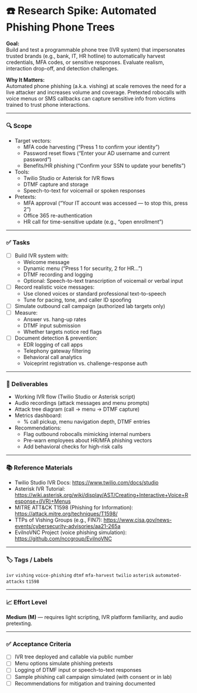 # ☎️ Research Spike: Automated Phishing Phone Trees

**Goal:**  
Build and test a programmable phone tree (IVR system) that impersonates trusted brands (e.g., bank, IT, HR hotline) to automatically harvest credentials, MFA codes, or sensitive responses. Evaluate realism, interaction drop-off, and detection challenges.

**Why It Matters:**  
Automated phone phishing (a.k.a. vishing) at scale removes the need for a live attacker and increases volume and coverage. Pretexted robocalls with voice menus or SMS callbacks can capture sensitive info from victims trained to trust phone interactions.

---

### 🔍 Scope
- Target vectors:
  - MFA code harvesting (“Press 1 to confirm your identity”)
  - Password reset flows (“Enter your AD username and current password”)
  - Benefits/HR phishing (“Confirm your SSN to update your benefits”)
- Tools:
  - Twilio Studio or Asterisk for IVR flows
  - DTMF capture and storage
  - Speech-to-text for voicemail or spoken responses
- Pretexts:
  - MFA approval (“Your IT account was accessed — to stop this, press 2”)
  - Office 365 re-authentication
  - HR call for time-sensitive update (e.g., “open enrollment”)

---

### ✅ Tasks
- [ ] Build IVR system with:
  - Welcome message
  - Dynamic menu (“Press 1 for security, 2 for HR…”)
  - DTMF recording and logging
  - Optional: Speech-to-text transcription of voicemail or verbal input
- [ ] Record realistic voice messages:
  - Use cloned voices or standard professional text-to-speech
  - Tune for pacing, tone, and caller ID spoofing
- [ ] Simulate outbound call campaign (authorized lab targets only)
- [ ] Measure:
  - Answer vs. hang-up rates
  - DTMF input submission
  - Whether targets notice red flags
- [ ] Document detection & prevention:
  - EDR logging of call apps
  - Telephony gateway filtering
  - Behavioral call analytics
  - Voiceprint registration vs. challenge-response auth

---

### 🎯 Deliverables
- Working IVR flow (Twilio Studio or Asterisk script)
- Audio recordings (attack messages and menu prompts)
- Attack tree diagram (call → menu → DTMF capture)
- Metrics dashboard:
  - % call pickup, menu navigation depth, DTMF entries
- Recommendations:
  - Flag outbound robocalls mimicking internal numbers
  - Pre-warn employees about HR/MFA phishing vectors
  - Add behavioral checks for high-risk calls

---

### 📚 Reference Materials
- Twilio Studio IVR Docs: https://www.twilio.com/docs/studio  
- Asterisk IVR Tutorial: https://wiki.asterisk.org/wiki/display/AST/Creating+Interactive+Voice+Response+(IVR)+Menus  
- MITRE ATT&CK T1598 (Phishing for Information): https://attack.mitre.org/techniques/T1598/  
- TTPs of Vishing Groups (e.g., FIN7): https://www.cisa.gov/news-events/cybersecurity-advisories/aa21-265a  
- EvilnoVNC Project (voice phishing simulation): https://github.com/nccgroup/EvilnoVNC  

---

### 🏷️ Tags / Labels
`ivr` `vishing` `voice-phishing` `dtmf` `mfa-harvest` `twilio` `asterisk` `automated-attacks` `t1598`

---

### 📈 Effort Level
**Medium (M)** — requires light scripting, IVR platform familiarity, and audio pretexting.

---

### ✅ Acceptance Criteria
- [ ] IVR tree deployed and callable via public number
- [ ] Menu options simulate phishing pretexts
- [ ] Logging of DTMF input or speech-to-text responses
- [ ] Sample phishing call campaign simulated (with consent or in lab)
- [ ] Recommendations for mitigation and training documented